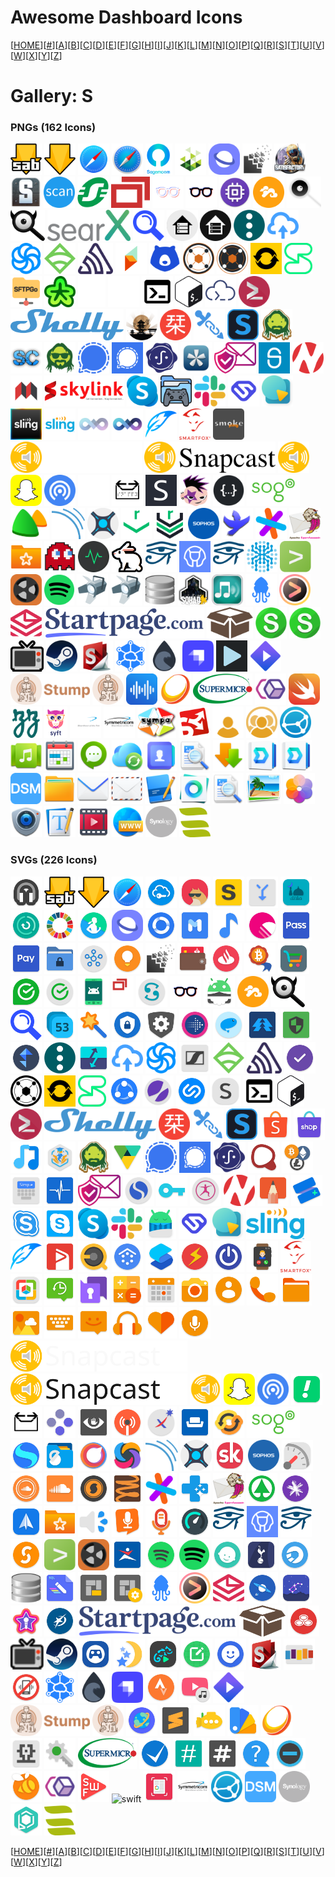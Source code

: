 # Awesome Dashboard Icons

[[HOME](..)][[#](gallery.md)][[A](gallery-a.md)][[B](gallery-b.md)][[C](gallery-c.md)][[D](gallery-d.md)][[E](gallery-e.md)][[F](gallery-f.md)][[G](gallery-g.md)][[H](gallery-h.md)][[I](gallery-i.md)][[J](gallery-j.md)][[K](gallery-k.md)][[L](gallery-l.md)][[M](gallery-m.md)][[N](gallery-n.md)][[O](gallery-o.md)][[P](gallery-p.md)][[Q](gallery-q.md)][[R](gallery-r.md)][[S](gallery-s.md)][[T](gallery-t.md)][[U](gallery-u.md)][[V](gallery-v.md)][[W](gallery-w.md)][[X](gallery-x.md)][[Y](gallery-y.md)][[Z](gallery-z.md)]

# Gallery: S

### PNGs (162 Icons)

<img src="../icons/sabnzbd-alt.png" alt="sabnzbd-alt" height="50"> <img src="../icons/sabnzbd.png" alt="sabnzbd" height="50"> <img src="../icons/safari-ios.png" alt="safari-ios" height="50"> <img src="../icons/safari.png" alt="safari" height="50"> <img src="../icons/sagemcom.png" alt="sagemcom" height="50"> <img src="../icons/salad.png" alt="salad" height="50"> <img src="../icons/samsung-internet.png" alt="samsung-internet" height="50"> <img src="../icons/sandstorm.png" alt="sandstorm" height="50"> <img src="../icons/satisfactory-alt.png" alt="satisfactory-alt" height="50"> <img src="../icons/satisfactory.png" alt="satisfactory" height="50"> <img src="../icons/scanservjs.png" alt="scanservjs" height="50"> <img src="../icons/schneider.png" alt="schneider" height="50"> <img src="../icons/screenconnect.png" alt="screenconnect" height="50"> <img src="../icons/scrutiny-light.png" alt="scrutiny-light" height="50"> <img src="../icons/scrutiny.png" alt="scrutiny" height="50"> <img src="../icons/scrypted.png" alt="scrypted" height="50"> <img src="../icons/seafile.png" alt="seafile" height="50"> <img src="../icons/searx-light.png" alt="searx-light" height="50"> <img src="../icons/searx.png" alt="searx" height="50"> <img src="../icons/searxmetasearchengine.png" alt="searxmetasearchengine" height="50"> <img src="../icons/searxng.png" alt="searxng" height="50"> <img src="../icons/selfhosted-light.png" alt="selfhosted-light" height="50"> <img src="../icons/selfhosted.png" alt="selfhosted" height="50"> <img src="../icons/semaphore.png" alt="semaphore" height="50"> <img src="../icons/send.png" alt="send" height="50"> <img src="../icons/sendinblue.png" alt="sendinblue" height="50"> <img src="../icons/sensu.png" alt="sensu" height="50"> <img src="../icons/sentry.png" alt="sentry" height="50"> <img src="../icons/seq.png" alt="seq" height="50"> <img src="../icons/serpbear.png" alt="serpbear" height="50"> <img src="../icons/servarr-light.png" alt="servarr-light" height="50"> <img src="../icons/servarr.png" alt="servarr" height="50"> <img src="../icons/serviio.png" alt="serviio" height="50"> <img src="../icons/session.png" alt="session" height="50"> <img src="../icons/sftpgo.png" alt="sftpgo" height="50"> <img src="../icons/shaarli.png" alt="shaarli" height="50"> <img src="../icons/shell-light.png" alt="shell-light" height="50"> <img src="../icons/shell-tips-light.png" alt="shell-tips-light" height="50"> <img src="../icons/shell-tips.png" alt="shell-tips" height="50"> <img src="../icons/shell.png" alt="shell" height="50"> <img src="../icons/shellhub.png" alt="shellhub" height="50"> <img src="../icons/shellngn.png" alt="shellngn" height="50"> <img src="../icons/shelly.png" alt="shelly" height="50"> <img src="../icons/shinobi.png" alt="shinobi" height="50"> <img src="../icons/shiori.png" alt="shiori" height="50"> <img src="../icons/shlink.png" alt="shlink" height="50"> <img src="../icons/shoko.png" alt="shoko" height="50"> <img src="../icons/sickbeard.png" alt="sickbeard" height="50"> <img src="../icons/sickchill.png" alt="sickchill" height="50"> <img src="../icons/sickgear.png" alt="sickgear" height="50"> <img src="../icons/signal-transparent.png" alt="signal-transparent" height="50"> <img src="../icons/signal.png" alt="signal" height="50"> <img src="../icons/sigstore.png" alt="sigstore" height="50"> <img src="../icons/silverbullet.png" alt="silverbullet" height="50"> <img src="../icons/simplelogin.png" alt="simplelogin" height="50"> <img src="../icons/simplisafe.png" alt="simplisafe" height="50"> <img src="../icons/sinusbot.png" alt="sinusbot" height="50"> <img src="../icons/siyuan.png" alt="siyuan" height="50"> <img src="../icons/skylink-fibernet.png" alt="skylink-fibernet" height="50"> <img src="../icons/skype.png" alt="skype" height="50"> <img src="../icons/slaanesh.png" alt="slaanesh" height="50"> <img src="../icons/slack.png" alt="slack" height="50"> <img src="../icons/slice.png" alt="slice" height="50"> <img src="../icons/slidev.png" alt="slidev" height="50"> <img src="../icons/sling-alt.png" alt="sling-alt" height="50"> <img src="../icons/sling.png" alt="sling" height="50"> <img src="../icons/slink-light.png" alt="slink-light" height="50"> <img src="../icons/slink.png" alt="slink" height="50"> <img src="../icons/slskd.png" alt="slskd" height="50"> <img src="../icons/smartfox.png" alt="smartfox" height="50"> <img src="../icons/smokeping.png" alt="smokeping" height="50"> <img src="../icons/snapcast-alt-light.png" alt="snapcast-alt-light" height="50"> <img src="../icons/snapcast-alt.png" alt="snapcast-alt" height="50"> <img src="../icons/snapcast.png" alt="snapcast" height="50"> <img src="../icons/snapchat.png" alt="snapchat" height="50"> <img src="../icons/snapdrop.png" alt="snapdrop" height="50"> <img src="../icons/snappymail-light.png" alt="snappymail-light" height="50"> <img src="../icons/snappymail.png" alt="snappymail" height="50"> <img src="../icons/snibox.png" alt="snibox" height="50"> <img src="../icons/snipe-it.png" alt="snipe-it" height="50"> <img src="../icons/snippetbox.png" alt="snippetbox" height="50"> <img src="../icons/sogo.png" alt="sogo" height="50"> <img src="../icons/solid-invoice.png" alt="solid-invoice" height="50"> <img src="../icons/sonarqube.png" alt="sonarqube" height="50"> <img src="../icons/sonarr.png" alt="sonarr" height="50"> <img src="../icons/sonatype-repository-light.png" alt="sonatype-repository-light" height="50"> <img src="../icons/sonatype-repository.png" alt="sonatype-repository" height="50"> <img src="../icons/sophos.png" alt="sophos" height="50"> <img src="../icons/soulseek.png" alt="soulseek" height="50"> <img src="../icons/sourcegraph.png" alt="sourcegraph" height="50"> <img src="../icons/spamassassin.png" alt="spamassassin" height="50"> <img src="../icons/sparkleshare.png" alt="sparkleshare" height="50"> <img src="../icons/specter-desktop.png" alt="specter-desktop" height="50"> <img src="../icons/speedtest-tracker-old.png" alt="speedtest-tracker-old" height="50"> <img src="../icons/speedtest-tracker.png" alt="speedtest-tracker" height="50"> <img src="../icons/sphinx-doc.png" alt="sphinx-doc" height="50"> <img src="../icons/sphinx-relay.png" alt="sphinx-relay" height="50"> <img src="../icons/sphinx.png" alt="sphinx" height="50"> <img src="../icons/spiderfoot.png" alt="spiderfoot" height="50"> <img src="../icons/splunk.png" alt="splunk" height="50"> <img src="../icons/spoolman.png" alt="spoolman" height="50"> <img src="../icons/spotify.png" alt="spotify" height="50"> <img src="../icons/spotnet.png" alt="spotnet" height="50"> <img src="../icons/spotweb.png" alt="spotweb" height="50"> <img src="../icons/sqlitebrowser.png" alt="sqlitebrowser" height="50"> <img src="../icons/squad.png" alt="squad" height="50"> <img src="../icons/squeezebox-server.png" alt="squeezebox-server" height="50"> <img src="../icons/squidex.png" alt="squidex" height="50"> <img src="../icons/sshwifty.png" alt="sshwifty" height="50"> <img src="../icons/stalwart.png" alt="stalwart" height="50"> <img src="../icons/startpage.png" alt="startpage" height="50"> <img src="../icons/stash.png" alt="stash" height="50"> <img src="../icons/statping-ng.png" alt="statping-ng" height="50"> <img src="../icons/statping.png" alt="statping" height="50"> <img src="../icons/stb-proxy.png" alt="stb-proxy" height="50"> <img src="../icons/steam.png" alt="steam" height="50"> <img src="../icons/stirling-pdf.png" alt="stirling-pdf" height="50"> <img src="../icons/storj.png" alt="storj" height="50"> <img src="../icons/storm.png" alt="storm" height="50"> <img src="../icons/strapi.png" alt="strapi" height="50"> <img src="../icons/streama.png" alt="streama" height="50"> <img src="../icons/stremio.png" alt="stremio" height="50"> <img src="../icons/stump-alt.png" alt="stump-alt" height="50"> <img src="../icons/stump.png" alt="stump" height="50"> <img src="../icons/substreamer.png" alt="substreamer" height="50"> <img src="../icons/sunshine.png" alt="sunshine" height="50"> <img src="../icons/supermicro.png" alt="supermicro" height="50"> <img src="../icons/swarmpit.png" alt="swarmpit" height="50"> <img src="../icons/swift.png" alt="swift" height="50"> <img src="../icons/swizzin.png" alt="swizzin" height="50"> <img src="../icons/syft.png" alt="syft" height="50"> <img src="../icons/symmetricom-light.png" alt="symmetricom-light" height="50"> <img src="../icons/symmetricom.png" alt="symmetricom" height="50"> <img src="../icons/sympa.png" alt="sympa" height="50"> <img src="../icons/syncany.png" alt="syncany" height="50"> <img src="../icons/synclounge-light.png" alt="synclounge-light" height="50"> <img src="../icons/synclounge.png" alt="synclounge" height="50"> <img src="../icons/syncthing.png" alt="syncthing" height="50"> <img src="../icons/synology-audio-station.png" alt="synology-audio-station" height="50"> <img src="../icons/synology-calendar.png" alt="synology-calendar" height="50"> <img src="../icons/synology-chat.png" alt="synology-chat" height="50"> <img src="../icons/synology-cloud-sync.png" alt="synology-cloud-sync" height="50"> <img src="../icons/synology-contacts.png" alt="synology-contacts" height="50"> <img src="../icons/synology-document-viewer.png" alt="synology-document-viewer" height="50"> <img src="../icons/synology-download-station.png" alt="synology-download-station" height="50"> <img src="../icons/synology-drive-server.png" alt="synology-drive-server" height="50"> <img src="../icons/synology-drive.png" alt="synology-drive" height="50"> <img src="../icons/synology-dsm.png" alt="synology-dsm" height="50"> <img src="../icons/synology-file-station.png" alt="synology-file-station" height="50"> <img src="../icons/synology-mail-plus.png" alt="synology-mail-plus" height="50"> <img src="../icons/synology-mail-station.png" alt="synology-mail-station" height="50"> <img src="../icons/synology-note-station.png" alt="synology-note-station" height="50"> <img src="../icons/synology-office.png" alt="synology-office" height="50"> <img src="../icons/synology-pdfviewer.png" alt="synology-pdfviewer" height="50"> <img src="../icons/synology-photo-station.png" alt="synology-photo-station" height="50"> <img src="../icons/synology-photos.png" alt="synology-photos" height="50"> <img src="../icons/synology-surveillance-station.png" alt="synology-surveillance-station" height="50"> <img src="../icons/synology-text-editor.png" alt="synology-text-editor" height="50"> <img src="../icons/synology-video-station.png" alt="synology-video-station" height="50"> <img src="../icons/synology-webstation.png" alt="synology-webstation" height="50"> <img src="../icons/synology.png" alt="synology" height="50"> <img src="../icons/sysreptor.png" alt="sysreptor" height="50">

### SVGs (226 Icons)

<img src="../icons/s8-edge-music-player.svg" alt="s8-edge-music-player" height="50"> <img src="../icons/sabnzbd-alt.svg" alt="sabnzbd-alt" height="50"> <img src="../icons/sabnzbd.svg" alt="sabnzbd" height="50"> <img src="../icons/safari-ios.svg" alt="safari-ios" height="50"> <img src="../icons/safeincloud.svg" alt="safeincloud" height="50"> <img src="../icons/sagon.svg" alt="sagon" height="50"> <img src="../icons/sahibinden.svg" alt="sahibinden" height="50"> <img src="../icons/sai.svg" alt="sai" height="50"> <img src="../icons/salatuk.svg" alt="salatuk" height="50"> <img src="../icons/samsung-device-care.svg" alt="samsung-device-care" height="50"> <img src="../icons/samsung-global-goals.svg" alt="samsung-global-goals" height="50"> <img src="../icons/samsung-health.svg" alt="samsung-health" height="50"> <img src="../icons/samsung-internet.svg" alt="samsung-internet" height="50"> <img src="../icons/samsung-link.svg" alt="samsung-link" height="50"> <img src="../icons/samsung-members.svg" alt="samsung-members" height="50"> <img src="../icons/samsung-music.svg" alt="samsung-music" height="50"> <img src="../icons/samsung-o.svg" alt="samsung-o" height="50"> <img src="../icons/samsung-pass.svg" alt="samsung-pass" height="50"> <img src="../icons/samsung-pay.svg" alt="samsung-pay" height="50"> <img src="../icons/samsung-secure-folder.svg" alt="samsung-secure-folder" height="50"> <img src="../icons/samsung-smart-things.svg" alt="samsung-smart-things" height="50"> <img src="../icons/samsung-tips.svg" alt="samsung-tips" height="50"> <img src="../icons/sandstorm.svg" alt="sandstorm" height="50"> <img src="../icons/santander-way.svg" alt="santander-way" height="50"> <img src="../icons/santander.svg" alt="santander" height="50"> <img src="../icons/satoshiproof.svg" alt="satoshiproof" height="50"> <img src="../icons/sber-market.svg" alt="sber-market" height="50"> <img src="../icons/sberbank-spasibo.svg" alt="sberbank-spasibo" height="50"> <img src="../icons/sberbank.svg" alt="sberbank" height="50"> <img src="../icons/scrcpy.svg" alt="scrcpy" height="50"> <img src="../icons/screenconnect.svg" alt="screenconnect" height="50"> <img src="../icons/scribd.svg" alt="scribd" height="50"> <img src="../icons/scrutiny.svg" alt="scrutiny" height="50"> <img src="../icons/sd-maid.svg" alt="sd-maid" height="50"> <img src="../icons/seafile.svg" alt="seafile" height="50"> <img src="../icons/searx.svg" alt="searx" height="50"> <img src="../icons/searxng.svg" alt="searxng" height="50"> <img src="../icons/seconds-clock.svg" alt="seconds-clock" height="50"> <img src="../icons/secret-codes.svg" alt="secret-codes" height="50"> <img src="../icons/secure-file-manager-beta.svg" alt="secure-file-manager-beta" height="50"> <img src="../icons/secure-settings.svg" alt="secure-settings" height="50"> <img src="../icons/seek-jobs.svg" alt="seek-jobs" height="50"> <img src="../icons/seeneva.svg" alt="seeneva" height="50"> <img src="../icons/seguros-unimed.svg" alt="seguros-unimed" height="50"> <img src="../icons/selinux.svg" alt="selinux" height="50"> <img src="../icons/semaphor.svg" alt="semaphor" height="50"> <img src="../icons/semaphore.svg" alt="semaphore" height="50"> <img src="../icons/send-files-to-tv.svg" alt="send-files-to-tv" height="50"> <img src="../icons/send.svg" alt="send" height="50"> <img src="../icons/sendinblue.svg" alt="sendinblue" height="50"> <img src="../icons/sennheiser-control.svg" alt="sennheiser-control" height="50"> <img src="../icons/sensu.svg" alt="sensu" height="50"> <img src="../icons/sentry.svg" alt="sentry" height="50"> <img src="../icons/seriesguide.svg" alt="seriesguide" height="50"> <img src="../icons/servarr.svg" alt="servarr" height="50"> <img src="../icons/serviio.svg" alt="serviio" height="50"> <img src="../icons/session.svg" alt="session" height="50"> <img src="../icons/shareit.svg" alt="shareit" height="50"> <img src="../icons/sharik.svg" alt="sharik" height="50"> <img src="../icons/shazam.svg" alt="shazam" height="50"> <img src="../icons/shein.svg" alt="shein" height="50"> <img src="../icons/shell-tips.svg" alt="shell-tips" height="50"> <img src="../icons/shell.svg" alt="shell" height="50"> <img src="../icons/shellngn.svg" alt="shellngn" height="50"> <img src="../icons/shelly.svg" alt="shelly" height="50"> <img src="../icons/shiori.svg" alt="shiori" height="50"> <img src="../icons/shlink.svg" alt="shlink" height="50"> <img src="../icons/shoko.svg" alt="shoko" height="50"> <img src="../icons/shopee.svg" alt="shopee" height="50"> <img src="../icons/shopify.svg" alt="shopify" height="50"> <img src="../icons/shuttle-music-player.svg" alt="shuttle-music-player" height="50"> <img src="../icons/siap-undip.svg" alt="siap-undip" height="50"> <img src="../icons/sickbeard.svg" alt="sickbeard" height="50"> <img src="../icons/sicoob.svg" alt="sicoob" height="50"> <img src="../icons/signal-transparent.svg" alt="signal-transparent" height="50"> <img src="../icons/signal.svg" alt="signal" height="50"> <img src="../icons/sigstore.svg" alt="sigstore" height="50"> <img src="../icons/simeji.svg" alt="simeji" height="50"> <img src="../icons/simple-crypto-widget.svg" alt="simple-crypto-widget" height="50"> <img src="../icons/simple-keyboard.svg" alt="simple-keyboard" height="50"> <img src="../icons/simple-system-monitor.svg" alt="simple-system-monitor" height="50"> <img src="../icons/simplelogin.svg" alt="simplelogin" height="50"> <img src="../icons/simplenote.svg" alt="simplenote" height="50"> <img src="../icons/simpletextcrypt.svg" alt="simpletextcrypt" height="50"> <img src="../icons/simply-yoga-free.svg" alt="simply-yoga-free" height="50"> <img src="../icons/sinusbot.svg" alt="sinusbot" height="50"> <img src="../icons/sketchbook.svg" alt="sketchbook" height="50"> <img src="../icons/skit-premium.svg" alt="skit-premium" height="50"> <img src="../icons/skype-business.svg" alt="skype-business" height="50"> <img src="../icons/skype-lite.svg" alt="skype-lite" height="50"> <img src="../icons/skype.svg" alt="skype" height="50"> <img src="../icons/slack.svg" alt="slack" height="50"> <img src="../icons/sleep-as-android.svg" alt="sleep-as-android" height="50"> <img src="../icons/slice.svg" alt="slice" height="50"> <img src="../icons/slidev.svg" alt="slidev" height="50"> <img src="../icons/sling.svg" alt="sling" height="50"> <img src="../icons/slskd.svg" alt="slskd" height="50"> <img src="../icons/smart-audiobook-player.svg" alt="smart-audiobook-player" height="50"> <img src="../icons/smart-eq.svg" alt="smart-eq" height="50"> <img src="../icons/smart-launcher-pro.svg" alt="smart-launcher-pro" height="50"> <img src="../icons/smart-launcher.svg" alt="smart-launcher" height="50"> <img src="../icons/smart-swf-player.svg" alt="smart-swf-player" height="50"> <img src="../icons/smart-tv-remote.svg" alt="smart-tv-remote" height="50"> <img src="../icons/smart-watch.svg" alt="smart-watch" height="50"> <img src="../icons/smartfox.svg" alt="smartfox" height="50"> <img src="../icons/smartoffice.svg" alt="smartoffice" height="50"> <img src="../icons/sms-backup.svg" alt="sms-backup" height="50"> <img src="../icons/smssecure.svg" alt="smssecure" height="50"> <img src="../icons/smt-calculator.svg" alt="smt-calculator" height="50"> <img src="../icons/smt-calendar.svg" alt="smt-calendar" height="50"> <img src="../icons/smt-camera.svg" alt="smt-camera" height="50"> <img src="../icons/smt-contacts.svg" alt="smt-contacts" height="50"> <img src="../icons/smt-dialer.svg" alt="smt-dialer" height="50"> <img src="../icons/smt-file-manager.svg" alt="smt-file-manager" height="50"> <img src="../icons/smt-gallery.svg" alt="smt-gallery" height="50"> <img src="../icons/smt-keyboard.svg" alt="smt-keyboard" height="50"> <img src="../icons/smt-messages.svg" alt="smt-messages" height="50"> <img src="../icons/smt-musicplayer.svg" alt="smt-musicplayer" height="50"> <img src="../icons/smt-thankyou.svg" alt="smt-thankyou" height="50"> <img src="../icons/smt-voicerecorder.svg" alt="smt-voicerecorder" height="50"> <img src="../icons/snapcast-alt-light.svg" alt="snapcast-alt-light" height="50"> <img src="../icons/snapcast-alt.svg" alt="snapcast-alt" height="50"> <img src="../icons/snapcast.svg" alt="snapcast" height="50"> <img src="../icons/snapchat.svg" alt="snapchat" height="50"> <img src="../icons/snapdrop.svg" alt="snapdrop" height="50"> <img src="../icons/snapp.svg" alt="snapp" height="50"> <img src="../icons/snappymail.svg" alt="snappymail" height="50"> <img src="../icons/snes9x.svg" alt="snes9x" height="50"> <img src="../icons/snooperstopper.svg" alt="snooperstopper" height="50"> <img src="../icons/snoopsnitch.svg" alt="snoopsnitch" height="50"> <img src="../icons/sodexo.svg" alt="sodexo" height="50"> <img src="../icons/sofascore.svg" alt="sofascore" height="50"> <img src="../icons/software-update.svg" alt="software-update" height="50"> <img src="../icons/sogo.svg" alt="sogo" height="50"> <img src="../icons/solar-system-scope.svg" alt="solar-system-scope" height="50"> <img src="../icons/solid-explorer.svg" alt="solid-explorer" height="50"> <img src="../icons/solo-launcher.svg" alt="solo-launcher" height="50"> <img src="../icons/sololearn.svg" alt="sololearn" height="50"> <img src="../icons/sonarqube.svg" alt="sonarqube" height="50"> <img src="../icons/sonarr.svg" alt="sonarr" height="50"> <img src="../icons/songkick.svg" alt="songkick" height="50"> <img src="../icons/sophos.svg" alt="sophos" height="50"> <img src="../icons/sound-meter.svg" alt="sound-meter" height="50"> <img src="../icons/soundcloud-pulse.svg" alt="soundcloud-pulse" height="50"> <img src="../icons/soundcloud.svg" alt="soundcloud" height="50"> <img src="../icons/soundhound.svg" alt="soundhound" height="50"> <img src="../icons/soundwire.svg" alt="soundwire" height="50"> <img src="../icons/sourcegraph.svg" alt="sourcegraph" height="50"> <img src="../icons/southern-cross.svg" alt="southern-cross" height="50"> <img src="../icons/spamassassin.svg" alt="spamassassin" height="50"> <img src="../icons/spar.svg" alt="spar" height="50"> <img src="../icons/spark-nz.svg" alt="spark-nz" height="50"> <img src="../icons/spark.svg" alt="spark" height="50"> <img src="../icons/sparkleshare.svg" alt="sparkleshare" height="50"> <img src="../icons/speaker-cleaner.svg" alt="speaker-cleaner" height="50"> <img src="../icons/speech-texter.svg" alt="speech-texter" height="50"> <img src="../icons/speechnotes.svg" alt="speechnotes" height="50"> <img src="../icons/speedtest.svg" alt="speedtest" height="50"> <img src="../icons/sphinx-doc.svg" alt="sphinx-doc" height="50"> <img src="../icons/sphinx-relay.svg" alt="sphinx-relay" height="50"> <img src="../icons/sphinx.svg" alt="sphinx" height="50"> <img src="../icons/splid.svg" alt="splid" height="50"> <img src="../icons/splunk.svg" alt="splunk" height="50"> <img src="../icons/spoolman.svg" alt="spoolman" height="50"> <img src="../icons/sportmaster.svg" alt="sportmaster" height="50"> <img src="../icons/spotify-client.svg" alt="spotify-client" height="50"> <img src="../icons/spotify.svg" alt="spotify" height="50"> <img src="../icons/sprout.svg" alt="sprout" height="50"> <img src="../icons/spurs.svg" alt="spurs" height="50"> <img src="../icons/sputnik-browser.svg" alt="sputnik-browser" height="50"> <img src="../icons/sqlitebrowser.svg" alt="sqlitebrowser" height="50"> <img src="../icons/sqliteprime.svg" alt="sqliteprime" height="50"> <img src="../icons/square-home-launcher.svg" alt="square-home-launcher" height="50"> <img src="../icons/square-home-settings.svg" alt="square-home-settings" height="50"> <img src="../icons/squidex.svg" alt="squidex" height="50"> <img src="../icons/sshwifty.svg" alt="sshwifty" height="50"> <img src="../icons/stalwart.svg" alt="stalwart" height="50"> <img src="../icons/star-chart.svg" alt="star-chart" height="50"> <img src="../icons/star-walk-2.svg" alt="star-walk-2" height="50"> <img src="../icons/starmaker.svg" alt="starmaker" height="50"> <img src="../icons/starmoney.svg" alt="starmoney" height="50"> <img src="../icons/startpage.svg" alt="startpage" height="50"> <img src="../icons/stash.svg" alt="stash" height="50"> <img src="../icons/statefarm.svg" alt="statefarm" height="50"> <img src="../icons/stb-proxy.svg" alt="stb-proxy" height="50"> <img src="../icons/steam.svg" alt="steam" height="50"> <img src="../icons/steamlink.svg" alt="steamlink" height="50"> <img src="../icons/stellarium.svg" alt="stellarium" height="50"> <img src="../icons/stellio-player.svg" alt="stellio-player" height="50"> <img src="../icons/sticker-maker.svg" alt="sticker-maker" height="50"> <img src="../icons/stickerly.svg" alt="stickerly" height="50"> <img src="../icons/stirling-pdf.svg" alt="stirling-pdf" height="50"> <img src="../icons/stitcher.svg" alt="stitcher" height="50"> <img src="../icons/stop-call-me.svg" alt="stop-call-me" height="50"> <img src="../icons/storj.svg" alt="storj" height="50"> <img src="../icons/storm.svg" alt="storm" height="50"> <img src="../icons/strapi.svg" alt="strapi" height="50"> <img src="../icons/strava.svg" alt="strava" height="50"> <img src="../icons/stream-djit.svg" alt="stream-djit" height="50"> <img src="../icons/stremio.svg" alt="stremio" height="50"> <img src="../icons/stump-alt.svg" alt="stump-alt" height="50"> <img src="../icons/stump.svg" alt="stump" height="50"> <img src="../icons/styx-browser.svg" alt="styx-browser" height="50"> <img src="../icons/sublime-text.svg" alt="sublime-text" height="50"> <img src="../icons/subsonic.svg" alt="subsonic" height="50"> <img src="../icons/substratum.svg" alt="substratum" height="50"> <img src="../icons/sunshine.svg" alt="sunshine" height="50"> <img src="../icons/sunvox.svg" alt="sunvox" height="50"> <img src="../icons/supergenpass.svg" alt="supergenpass" height="50"> <img src="../icons/supermicro.svg" alt="supermicro" height="50"> <img src="../icons/superproductivity.svg" alt="superproductivity" height="50"> <img src="../icons/supersu.svg" alt="supersu" height="50"> <img src="../icons/superuser.svg" alt="superuser" height="50"> <img src="../icons/support.svg" alt="support" height="50"> <img src="../icons/surespot.svg" alt="surespot" height="50"> <img src="../icons/swarm.svg" alt="swarm" height="50"> <img src="../icons/swarmpit.svg" alt="swarmpit" height="50"> <img src="../icons/swf-player.svg" alt="swf-player" height="50"> <img src="../icons/swift.svg" alt="swift" height="50"> <img src="../icons/swiftscan.svg" alt="swiftscan" height="50"> <img src="../icons/symmetricom.svg" alt="symmetricom" height="50"> <img src="../icons/syncthing.svg" alt="syncthing" height="50"> <img src="../icons/synology-dsm.svg" alt="synology-dsm" height="50"> <img src="../icons/synology.svg" alt="synology" height="50"> <img src="../icons/syphon.svg" alt="syphon" height="50"> <img src="../icons/sysreptor.svg" alt="sysreptor" height="50">

[[HOME](..)][[#](gallery.md)][[A](gallery-a.md)][[B](gallery-b.md)][[C](gallery-c.md)][[D](gallery-d.md)][[E](gallery-e.md)][[F](gallery-f.md)][[G](gallery-g.md)][[H](gallery-h.md)][[I](gallery-i.md)][[J](gallery-j.md)][[K](gallery-k.md)][[L](gallery-l.md)][[M](gallery-m.md)][[N](gallery-n.md)][[O](gallery-o.md)][[P](gallery-p.md)][[Q](gallery-q.md)][[R](gallery-r.md)][[S](gallery-s.md)][[T](gallery-t.md)][[U](gallery-u.md)][[V](gallery-v.md)][[W](gallery-w.md)][[X](gallery-x.md)][[Y](gallery-y.md)][[Z](gallery-z.md)]

